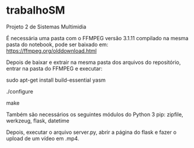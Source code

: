 # trabalhoSM
Projeto 2 de Sistemas Multimidia

É necessária uma pasta com o FFMPEG versão 3.1.11 compilado na mesma pasta do notebook, pode ser baixado em: https://ffmpeg.org/olddownload.html

Depois de baixar e extrair na mesma pasta dos arquivos do repositório, entrar na pasta do FFMPEG e executar: 

sudo apt-get install build-essential yasm

./configure

make

Também são necessários os seguintes módulos do Python 3 pip: zipfile, werkzeug, flask, datetime

Depois, executar o arquivo server.py, abrir a página do flask e fazer o upload de um vídeo em .mp4.
